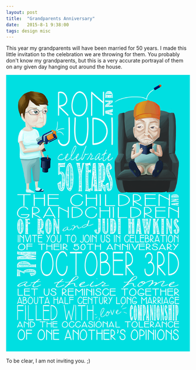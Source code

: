 ```yaml
---
layout: post
title:  "Grandparents Anniversary"
date:   2015-8-1 9:38:00
tags: design misc
---
```

This year my grandparents will have been married for 50 years. I made this little invitation to the celebration we are throwing for them. You probably don't know my grandparents, but this is a very accurate portrayal of them on any given day hanging out around the house.

![Grandparent's Anniversary](/uploads/2015/08/anni.png)

To be clear, I am not inviting you. ;)
